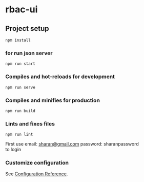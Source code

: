 # rbac-ui

## Project setup
```
npm install
```
### for run json server 
```
npm run start
```
### Compiles and hot-reloads for development
```
npm run serve
```

### Compiles and minifies for production
```
npm run build
```

### Lints and fixes files
```
npm run lint
```
First use 
email: sharan@gmail.com
password: sharanpassword   
 to login
### Customize configuration
See [Configuration Reference](https://cli.vuejs.org/config/).
